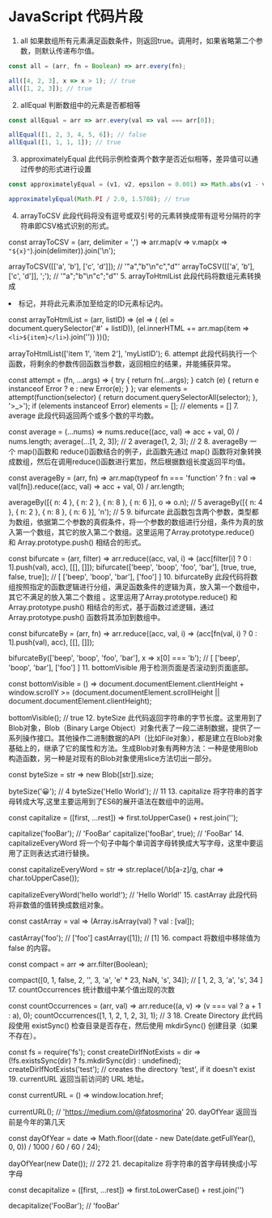 # JavaScript 代码片段

1. all
如果数组所有元素满足函数条件，则返回true。调用时，如果省略第二个参数，则默认传递布尔值。

```js
const all = (arr, fn = Boolean) => arr.every(fn);

all([4, 2, 3], x => x > 1); // true
all([1, 2, 3]); // true
```

2. allEqual
判断数组中的元素是否都相等

```js
const allEqual = arr => arr.every(val => val === arr[0]);

allEqual([1, 2, 3, 4, 5, 6]); // false
allEqual([1, 1, 1, 1]); // true
```
3. approximatelyEqual
此代码示例检查两个数字是否近似相等，差异值可以通过传参的形式进行设置
```js
const approximatelyEqual = (v1, v2, epsilon = 0.001) => Math.abs(v1 - v2) < epsilon;

approximatelyEqual(Math.PI / 2.0, 1.5708); // true
```
4. arrayToCSV
此段代码将没有逗号或双引号的元素转换成带有逗号分隔符的字符串即CSV格式识别的形式。

const arrayToCSV = (arr, delimiter = ',') =>
  arr.map(v => v.map(x => `"${x}"`).join(delimiter)).join('\n');
  
arrayToCSV([['a', 'b'], ['c', 'd']]); // '"a","b"\n"c","d"'
arrayToCSV([['a', 'b'], ['c', 'd']], ';'); // '"a";"b"\n"c";"d"'
5. arrayToHtmlList
此段代码将数组元素转换成<li>标记，并将此元素添加至给定的ID元素标记内。

const arrayToHtmlList = (arr, listID) =>
  (el => (
    (el = document.querySelector('#' + listID)),
    (el.innerHTML += arr.map(item => `<li>${item}</li>`).join(''))
  ))();
  
arrayToHtmlList(['item 1', 'item 2'], 'myListID');
6. attempt
此段代码执行一个函数，将剩余的参数传回函数当参数，返回相应的结果，并能捕获异常。

const attempt = (fn, ...args) => {
  try {
    return fn(...args);
  } catch (e) {
    return e instanceof Error ? e : new Error(e);
  }
};
var elements = attempt(function(selector) {
  return document.querySelectorAll(selector);
}, '>_>');
if (elements instanceof Error) elements = []; // elements = []
7. average
此段代码返回两个或多个数的平均数。

const average = (...nums) => nums.reduce((acc, val) => acc + val, 0) / nums.length;
average(...[1, 2, 3]); // 2
average(1, 2, 3); // 2
8. averageBy
一个 map()函数和 reduce()函数结合的例子，此函数先通过 map() 函数将对象转换成数组，然后在调用reduce()函数进行累加，然后根据数组长度返回平均值。

const averageBy = (arr, fn) =>
  arr.map(typeof fn === 'function' ? fn : val => val[fn]).reduce((acc, val) => acc + val, 0) /
  arr.length;
  
averageBy([{ n: 4 }, { n: 2 }, { n: 8 }, { n: 6 }], o => o.n); // 5
averageBy([{ n: 4 }, { n: 2 }, { n: 8 }, { n: 6 }], 'n'); // 5
9. bifurcate
此函数包含两个参数，类型都为数组，依据第二个参数的真假条件，将一个参数的数组进行分组，条件为真的放入第一个数组，其它的放入第二个数组。这里运用了Array.prototype.reduce() 和 Array.prototype.push() 相结合的形式。

const bifurcate = (arr, filter) =>
  arr.reduce((acc, val, i) => (acc[filter[i] ? 0 : 1].push(val), acc), [[], []]);
bifurcate(['beep', 'boop', 'foo', 'bar'], [true, true, false, true]); 
// [ ['beep', 'boop', 'bar'], ['foo'] ]
10. bifurcateBy
此段代码将数组按照指定的函数逻辑进行分组，满足函数条件的逻辑为真，放入第一个数组中，其它不满足的放入第二个数组 。这里运用了Array.prototype.reduce() 和 Array.prototype.push() 相结合的形式，基于函数过滤逻辑，通过 Array.prototype.push() 函数将其添加到数组中。

const bifurcateBy = (arr, fn) =>
  arr.reduce((acc, val, i) => (acc[fn(val, i) ? 0 : 1].push(val), acc), [[], []]);
  
bifurcateBy(['beep', 'boop', 'foo', 'bar'], x => x[0] === 'b'); 
// [ ['beep', 'boop', 'bar'], ['foo'] ]
11. bottomVisible
用于检测页面是否滚动到页面底部。

const bottomVisible = () =>
  document.documentElement.clientHeight + window.scrollY >=
  (document.documentElement.scrollHeight || document.documentElement.clientHeight);

bottomVisible(); // true
12. byteSize
此代码返回字符串的字节长度。这里用到了Blob对象，Blob（Binary Large Object）对象代表了一段二进制数据，提供了一系列操作接口。其他操作二进制数据的API（比如File对象），都是建立在Blob对象基础上的，继承了它的属性和方法。生成Blob对象有两种方法：一种是使用Blob构造函数，另一种是对现有的Blob对象使用slice方法切出一部分。

const byteSize = str => new Blob([str]).size;

byteSize('😀'); // 4
byteSize('Hello World'); // 11
13. capitalize
将字符串的首字母转成大写,这里主要运用到了ES6的展开语法在数组中的运用。

const capitalize = ([first, ...rest]) =>
  first.toUpperCase() + rest.join('');
  
capitalize('fooBar'); // 'FooBar'
capitalize('fooBar', true); // 'FooBar'
14. capitalizeEveryWord
将一个句子中每个单词首字母转换成大写字母，这里中要运用了正则表达式进行替换。

const capitalizeEveryWord = str => str.replace(/\b[a-z]/g, char => char.toUpperCase());

capitalizeEveryWord('hello world!'); // 'Hello World!'
15. castArray
此段代码将非数值的值转换成数组对象。

const castArray = val => (Array.isArray(val) ? val : [val]);

castArray('foo'); // ['foo']
castArray([1]); // [1]
16. compact
将数组中移除值为 false 的内容。

const compact = arr => arr.filter(Boolean);

compact([0, 1, false, 2, '', 3, 'a', 'e' * 23, NaN, 's', 34]); 
// [ 1, 2, 3, 'a', 's', 34 ]
17. countOccurrences
统计数组中某个值出现的次数

const countOccurrences = (arr, val) => arr.reduce((a, v) => (v === val ? a + 1 : a), 0);
countOccurrences([1, 1, 2, 1, 2, 3], 1); // 3
18. Create Directory
此代码段使用 existSync() 检查目录是否存在，然后使用 mkdirSync() 创建目录（如果不存在）。

const fs = require('fs');
const createDirIfNotExists = dir => (!fs.existsSync(dir) ? fs.mkdirSync(dir) : undefined);
createDirIfNotExists('test'); 
// creates the directory 'test', if it doesn't exist
19. currentURL
返回当前访问的 URL 地址。

const currentURL = () => window.location.href;

currentURL(); // 'https://medium.com/@fatosmorina'
20. dayOfYear
返回当前是今年的第几天

const dayOfYear = date =>
  Math.floor((date - new Date(date.getFullYear(), 0, 0)) / 1000 / 60 / 60 / 24);

dayOfYear(new Date()); // 272
21. decapitalize
将字符串的首字母转换成小写字母

const decapitalize = ([first, ...rest]) =>
  first.toLowerCase() + rest.join('')

decapitalize('FooBar'); // 'fooBar'
